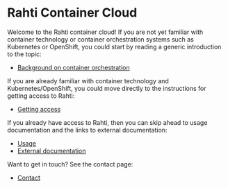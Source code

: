 # Rahti Container Cloud

Welcome to the Rahti container cloud! If you are not yet
familiar with container technology or container orchestration systems such as
Kubernetes or OpenShift, you could start by reading a generic introduction to
the topic:

  * [Background on container orchestration ](/cloud/rahti/introduction/background/)

If you are already familiar with container technology and Kubernetes/OpenShift,
you could move directly to the instructions for getting access to Rahti:

  * [Getting access ](/cloud/rahti/introduction/access/)

If you already have access to Rahti, then you can skip ahead to usage
documentation and the links to external documentation:

  * [Usage ](/cloud/rahti/usage/getting_started/)
  * [External documentation ](/cloud/rahti/ext_docs/)

Want to get in touch? See the contact page:

  * [Contact ](/cloud/rahti/contact/)
